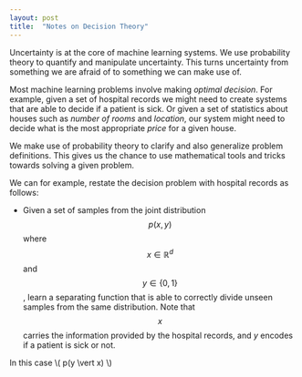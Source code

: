 ```yaml
---
layout: post
title:  "Notes on Decision Theory"
---
```


Uncertainty is at the core of machine learning systems. We use probability theory to quantify and manipulate uncertainty. This turns uncertainty from something we are afraid of to something we can make use of.

Most machine learning problems involve making *optimal decision*. For example, given a set of hospital records we might need to create systems that are able to decide if a patient is sick. Or given a set of statistics about houses such as *number of rooms* and *location*, our system might need to decide what is the most appropriate *price* for a given house.

We make use of probability theory to clarify and also generalize problem definitions. This gives us the chance to use mathematical tools and tricks towards solving a given problem.

We can for example, restate the decision problem with hospital records as follows:
- Given a set of samples from the joint distribution $$p(x,y)$$ where $$x \in \mathbb{R}^d$$ and $$y \in \{0,1\}$$, learn a separating function that is able to correctly divide unseen samples from the same distribution. Note that $$x$$ carries the information provided by the hospital records, and $y$ encodes if a patient is sick or not.

In this case \\( p(y \vert x) \\)
